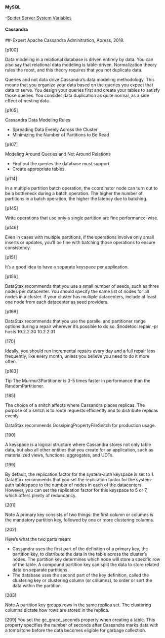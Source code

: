 
#### MySQL

-[Spider Server System Variables](https://mariadb.com/kb/en/library/spider-server-status-variables/)




#### Cassandra

##-Expert Apache Cassandra Adminitration, Apress, 2018.

[p100]

  Data modeling in a relational database is driven entirely by data. You can also say that
relational data modeling is table-driven. Normalization theory rules the roost, and this
theory requires that you not duplicate data.

  Queries and not data drive Cassandra’s data modeling methodology. This means that
you organize your data based on the queries you expect that data to serve. You design
your queries first and create your tables to satisfy those queries. You consider data
duplication as quite normal, as a side effect of nesting data.

[p105]

Cassandra Data Modeling Rules
* Spreading Data Evenly Across the Cluster
* Minimizing the Number of Partitions to Be Read
   
[p107]

Modeling Around Queries and Not Around Relations
* Find out the queries the database must support
* Create appropriate tables.
   
[p114]

  In a multiple partition batch operation, the coordinator node can turn out to be a bottleneck during a batch operation. The higher the number of partitions in a batch operation, the higher the latency due to batching.
   
[p145]   

  Write operations that use only a single partition are fine performance-wise.
   
[p146]   

  Even in cases with multiple partitions, if the operations involve only small inserts or updates, you’ll be fine with batching those operations to ensure consistency.

[p151]

It’s a good idea to have a separate keyspace per application.


[p156]

DataStax recommends that you use a small number of seeds, such as three nodes per datacenter. You should specify the same list of nodes
for all nodes in a cluster. If your cluster has multiple datacenters, include at least one node from each datacenter as seed providers.

[p169]

DataStax recommends that you use the parallel and partitioner range options during a repair wherever it’s possible to do so.
		$nodetool repair -pr hosts 10.2.2.30 10.2.2.31

[170] 

Ideally, you should run incremental repairs every day and a full repair less frequently, like every month, unless you believe you need to do it more often.

[p183]

Tip The Murmur3Partitioner is 3-5 times faster in performance than the RandomPartitioner.

[185]

The choice of a snitch affects where Cassandra places replicas. The
purpose of a snitch is to route requests efficiently and to distribute replicas evenly.

DataStax recommends GossipingPropertyFileSnitch for production usage.


[190]

A keyspace is a logical structure where Cassandra stores not only table data, but also all other entities that you create for an application, such as materialized views, functions, aggregates, and UDTs.

[199]

By default, the replication factor for the system-auth keyspace is set to 1. DataStax recommends that you set the replication factor for the system-auth tablespace to the number of nodes in each of the datacenters. However, you can set the replication factor for this keyspace to 5 or 7, which offers plenty of redundancy.

[201]

Note A primary key consists of two things: the first column or columns is the mandatory partition key, followed by one or more clustering columns.

[202]

Here’s what the two parts mean:
* Cassandra uses the first part of the definition of a primary key, the partition key, to distribute the data in the table across the cluster’s nodes. The partition key determines which node will store a specific row of the table. A compound partition key can split the data to store related data on separate partitions.
* The database uses the second part of the key definition, called the clustering key or clustering column (or columns), to order or sort the data within the partition.

[203]

Note A partition key groups rows in the same replica set. The clustering columns dictate how rows are stored in the replica.

[209]
You set the gc_grace_seconds property when creating a table. This property specifies the number of seconds after Cassandra marks data with a tombstone before the data becomes eligible for garbage collection.

